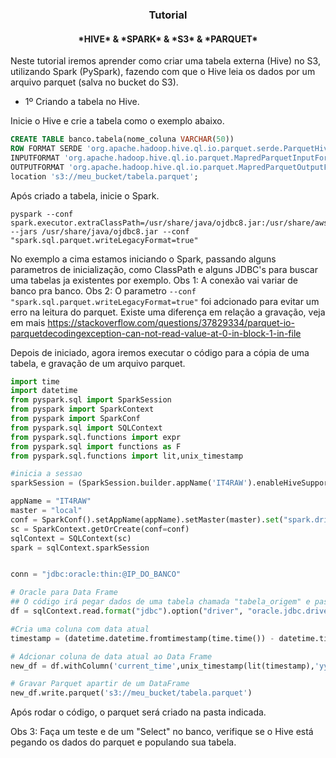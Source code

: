 <center>
<h3>Tutorial</h3>
<h4> *HIVE* & *SPARK* & *S3* & *PARQUET* </h4>
</center>

Neste tutorial iremos aprender como criar uma tabela externa (Hive) no S3, utilizando Spark (PySpark), fazendo com que o Hive leia os dados por um arquivo parquet (salva no bucket do S3).

- 1º Criando a tabela no Hive.

Inicie o Hive e crie a tabela como o exemplo abaixo.
```sql
CREATE TABLE banco.tabela(nome_coluna VARCHAR(50))
ROW FORMAT SERDE 'org.apache.hadoop.hive.ql.io.parquet.serde.ParquetHiveSerDe' stored as
INPUTFORMAT 'org.apache.hadoop.hive.ql.io.parquet.MapredParquetInputFormat'
OUTPUTFORMAT 'org.apache.hadoop.hive.ql.io.parquet.MapredParquetOutputFormat'
location 's3://meu_bucket/tabela.parquet';
```
Após criado a tabela, inicie o Spark.
```
pyspark --conf spark.executor.extraClassPath=/usr/share/java/ojdbc8.jar:/usr/share/aws/emr/emrfs/lib/* --jars /usr/share/java/ojdbc8.jar --conf "spark.sql.parquet.writeLegacyFormat=true"
```
No exemplo a cima estamos iniciando o Spark, passando alguns parametros de inicialização, como ClassPath e alguns JDBC's para buscar uma tabelas ja existentes por exemplo. 
Obs 1: A conexão vai variar de banco pra banco.
Obs 2: O parametro  ```--conf "spark.sql.parquet.writeLegacyFormat=true"``` foi adcionado para evitar um erro na leitura do parquet. Existe uma diferença em relação a gravação, veja em mais https://stackoverflow.com/questions/37829334/parquet-io-parquetdecodingexception-can-not-read-value-at-0-in-block-1-in-file

Depois de iniciado, agora iremos executar o código para a cópia de uma tabela, e gravação de um arquivo parquet.

```python
import time
import datetime
from pyspark.sql import SparkSession
from pyspark import SparkContext
from pyspark import SparkConf
from pyspark.sql import SQLContext
from pyspark.sql.functions import expr
from pyspark.sql import functions as F
from pyspark.sql.functions import lit,unix_timestamp

#inicia a sessao
sparkSession = (SparkSession.builder.appName('IT4RAW').enableHiveSupport().getOrCreate())

appName = "IT4RAW"
master = "local"
conf = SparkConf().setAppName(appName).setMaster(master).set("spark.driver.extraClassPath","/usr/share/java/ojdbc8.jar")
sc = SparkContext.getOrCreate(conf=conf)
sqlContext = SQLContext(sc)
spark = sqlContext.sparkSession


conn = "jdbc:oracle:thin:@IP_DO_BANCO"

# Oracle para Data Frame 
## O código irá pegar dados de uma tabela chamada "tabela_origem" e passar os dados dessa tabela parar um Data Frame
df = sqlContext.read.format("jdbc").option("driver", "oracle.jdbc.driver.OracleDriver").option("url", conn).option("dbtable", "tabela_origem").option("user", "nome_do_usuario").option("password", "senha_do_usuario").load()

#Cria uma coluna com data atual
timestamp = (datetime.datetime.fromtimestamp(time.time()) - datetime.timedelta(hours=3)).strftime('%Y-%m-%d %H:%M:%S')

# Adcionar coluna de data atual ao Data Frame
new_df = df.withColumn('current_time',unix_timestamp(lit(timestamp),'yyyy-MM-dd HH:mm:ss').cast("timestamp"))

# Gravar Parquet apartir de um DataFrame
new_df.write.parquet('s3://meu_bucket/tabela.parquet')
```
Após rodar o código, o parquet será criado na pasta indicada.

Obs 3: Faça um teste e de um "Select" no banco,  verifique se o Hive está pegando os dados do parquet e populando sua tabela.
